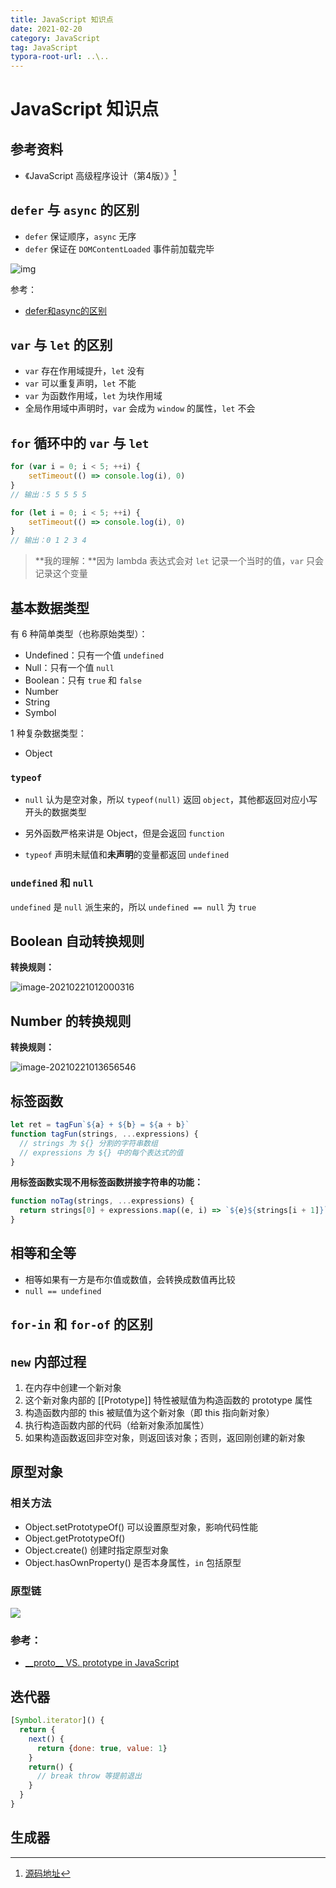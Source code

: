```yaml
---
title: JavaScript 知识点
date: 2021-02-20
category: JavaScript
tag: JavaScript
typora-root-url: ..\..
---
```


# JavaScript 知识点

## 参考资料

- 《JavaScript 高级程序设计（第4版）》[^1]

[^1]: [源码地址](https://www.ituring.com.cn/book/2472)

## `defer` 与 `async` 的区别

- `defer` 保证顺序，`async` 无序
- `defer` 保证在 `DOMContentLoaded` 事件前加载完毕

![img](/images/20210220233046.png)

参考：

- [defer和async的区别](https://segmentfault.com/q/1010000000640869)

## `var` 与 `let` 的区别

- `var` 存在作用域提升，`let` 没有
- `var` 可以重复声明，`let` 不能
- `var` 为函数作用域，`let` 为块作用域
- 全局作用域中声明时，`var` 会成为 `window` 的属性，`let` 不会

## `for` 循环中的 `var` 与 `let`

```js
for (var i = 0; i < 5; ++i) {
	setTimeout(() => console.log(i), 0)
}
// 输出：5 5 5 5 5

for (let i = 0; i < 5; ++i) {
	setTimeout(() => console.log(i), 0)
}
// 输出：0 1 2 3 4
```

> **我的理解：**因为 lambda 表达式会对 `let` 记录一个当时的值，`var` 只会记录这个变量

## 基本数据类型

有 6 种简单类型（也称原始类型）：

- Undefined：只有一个值 `undefined`
- Null：只有一个值 `null`
- Boolean：只有 `true` 和 `false`
- Number
- String
- Symbol

1 种复杂数据类型：

- Object

### `typeof`

- `null` 认为是空对象，所以 `typeof(null)` 返回 `object`，其他都返回对应小写开头的数据类型
- 另外函数严格来讲是 Object，但是会返回 `function`

- `typeof` 声明未赋值和**未声明**的变量都返回 `undefined`

### `undefined` 和 `null`

`undefined` 是 `null` 派生来的，所以 `undefined == null` 为 `true`

## Boolean 自动转换规则

**转换规则：**

![image-20210221012000316](/images/image-20210221012000316.png)

## Number 的转换规则

**转换规则：**

![image-20210221013656546](/images/image-20210221013656546.png)

## 标签函数

```js
let ret = tagFun`${a} + ${b} = ${a + b}`
function tagFun(strings, ...expressions) {
  // strings 为 ${} 分割的字符串数组
  // expressions 为 ${} 中的每个表达式的值
}
```

**用标签函数实现不用标签函数拼接字符串的功能：**

```js
function noTag(strings, ...expressions) { 
  return strings[0] + expressions.map((e, i) => `${e}${strings[i + 1]}`).join(''); 
}
```

## 相等和全等

- 相等如果有一方是布尔值或数值，会转换成数值再比较
- `null == undefined`

## `for-in` 和 `for-of` 的区别

## `new` 内部过程

1. 在内存中创建一个新对象
2. 这个新对象内部的 [[Prototype]] 特性被赋值为构造函数的 prototype 属性
3. 构造函数内部的 this 被赋值为这个新对象（即 this 指向新对象）
4. 执行构造函数内部的代码（给新对象添加属性）
5. 如果构造函数返回非空对象，则返回该对象；否则，返回刚创建的新对象

## 原型对象

### 相关方法

- Object.setPrototypeOf() 可以设置原型对象，影响代码性能
- Object.getPrototypeOf()
- Object.create() 创建时指定原型对象
- Object.hasOwnProperty() 是否本身属性，`in` 包括原型

### 原型链

![](/images/UfXRZ.png)

### 参考：

- [\_\_proto\_\_ VS. prototype in JavaScript](https://stackoverflow.com/questions/9959727/proto-vs-prototype-in-javascript)

## 迭代器

```js
[Symbol.iterator]() {
  return {
    next() {
      return {done: true, value: 1}
    }
    return() {
      // break throw 等提前退出
    }
  }
}
```

## 生成器


